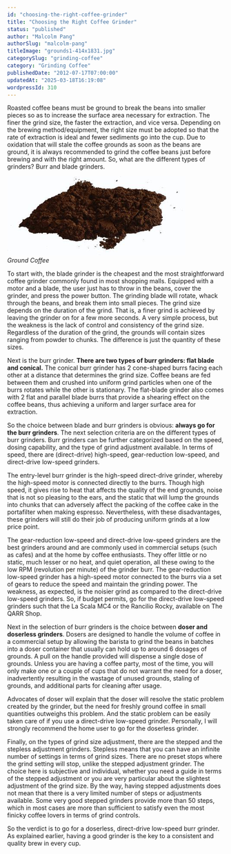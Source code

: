 ```yaml
---
id: "choosing-the-right-coffee-grinder"
title: "Choosing the Right Coffee Grinder"
status: "published"
author: "Malcolm Pang"
authorSlug: "malcolm-pang"
titleImage: "grounds1-414x1831.jpg"
categorySlug: "grinding-coffee"
category: "Grinding Coffee"
publishedDate: "2012-07-17T07:00:00"
updatedAt: "2025-03-18T16:19:08"
wordpressId: 310
---
```


Roasted coffee beans must be ground to break the beans into smaller pieces so as to increase the surface area necessary for extraction. The finer the grind size, the faster the extraction, and vice versa. Depending on the brewing method/equipment, the right size must be adopted so that the rate of extraction is ideal and fewer sediments go into the cup. Due to oxidation that will stale the coffee grounds as soon as the beans are ground, it is always recommended to grind the coffee beans just before brewing and with the right amount. So, what are the different types of grinders? Burr and blade grinders.

![coffee grinds](grounds1-414x1831.jpg)  
*Ground Coffee*

To start with, the blade grinder is the cheapest and the most straightforward coffee grinder commonly found in most shopping malls. Equipped with a motor and a blade, the user just has to throw in the beans, cover the grinder, and press the power button. The grinding blade will rotate, whack through the beans, and break them into small pieces. The grind size depends on the duration of the grind. That is, a finer grind is achieved by leaving the grinder on for a few more seconds. A very simple process, but the weakness is the lack of control and consistency of the grind size. Regardless of the duration of the grind, the grounds will contain sizes ranging from powder to chunks. The difference is just the quantity of these sizes.

Next is the burr grinder. **There are two types of burr grinders: flat blade and conical.** The conical burr grinder has 2 cone-shaped burrs facing each other at a distance that determines the grind size. Coffee beans are fed between them and crushed into uniform grind particles when one of the burrs rotates while the other is stationary. The flat-blade grinder also comes with 2 flat and parallel blade burrs that provide a shearing effect on the coffee beans, thus achieving a uniform and larger surface area for extraction.

So the choice between blade and burr grinders is obvious: **always go for the burr grinders**. The next selection criteria are on the different types of burr grinders. Burr grinders can be further categorized based on the speed, dosing capability, and the type of grind adjustment available. In terms of speed, there are (direct-drive) high-speed, gear-reduction low-speed, and direct-drive low-speed grinders.

The entry-level burr grinder is the high-speed direct-drive grinder, whereby the high-speed motor is connected directly to the burrs. Though high speed, it gives rise to heat that affects the quality of the end grounds, noise that is not so pleasing to the ears, and the static that will lump the grounds into chunks that can adversely affect the packing of the coffee cake in the portafilter when making espresso. Nevertheless, with these disadvantages, these grinders will still do their job of producing uniform grinds at a low price point.

The gear-reduction low-speed and direct-drive low-speed grinders are the best grinders around and are commonly used in commercial setups (such as cafes) and at the home by coffee enthusiasts. They offer little or no static, much lesser or no heat, and quiet operation, all these owing to the low RPM (revolution per minute) of the grinder burr. The gear-reduction low-speed grinder has a high-speed motor connected to the burrs via a set of gears to reduce the speed and maintain the grinding power. The weakness, as expected, is the noisier grind as compared to the direct-drive low-speed grinders. So, if budget permits, go for the direct-drive low-speed grinders such that the La Scala MC4 or the Rancilio Rocky, available on The QARR Shop.

Next in the selection of burr grinders is the choice between **doser and doserless grinders**. Dosers are designed to handle the volume of coffee in a commercial setup by allowing the barista to grind the beans in batches into a doser container that usually can hold up to around 6 dosages of grounds. A pull on the handle provided will dispense a single dose of grounds. Unless you are having a coffee party, most of the time, you will only make one or a couple of cups that do not warrant the need for a doser, inadvertently resulting in the wastage of unused grounds, staling of grounds, and additional parts for cleaning after usage.

Advocates of doser will explain that the doser will resolve the static problem created by the grinder, but the need for freshly ground coffee in small quantities outweighs this problem. And the static problem can be easily taken care of if you use a direct-drive low-speed grinder. Personally, I will strongly recommend the home user to go for the doserless grinder.

Finally, on the types of grind size adjustment, there are the stepped and the stepless adjustment grinders. Stepless means that you can have an infinite number of settings in terms of grind sizes. There are no preset stops where the grind setting will stop, unlike the stepped adjustment grinder. The choice here is subjective and individual, whether you need a guide in terms of the stepped adjustment or you are very particular about the slightest adjustment of the grind size. By the way, having stepped adjustments does not mean that there is a very limited number of steps or adjustments available. Some very good stepped grinders provide more than 50 steps, which in most cases are more than sufficient to satisfy even the most finicky coffee lovers in terms of grind controls.

So the verdict is to go for a doserless, direct-drive low-speed burr grinder. As explained earlier, having a good grinder is the key to a consistent and quality brew in every cup.
